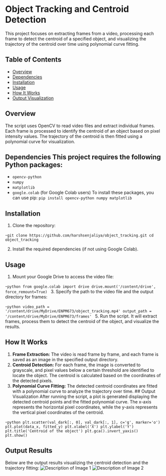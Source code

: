 # Object Tracking and Centroid Detection 
This project focuses on extracting frames from a video, processing each frame to detect the centroid of a specified object, and visualizing the trajectory of the centroid over time using polynomial curve fitting. 
## Table of Contents 
- [Overview](#overview)
- [Dependencies](#dependencies)
- [Installation](#installation)
- [Usage](#usage) 
- [How It Works](#how-it-works)
- [Output Visualization](#output-visualization)

## Overview
The script uses OpenCV to read video files and extract individual frames. Each frame is processed to identify the centroid of an object based on pixel intensity values. 
The trajectory of the centroid is then fitted using a polynomial curve for visualization.

## Dependencies This project requires the following Python packages:
- `opencv-python`
- `numpy`
- `matplotlib`
- `google.colab` (for Google Colab users) To install these packages, you can use pip:
``` pip install opencv-python numpy matplotlib ```

## Installation 

1. Clone the repository:

 -``` git clone https://github.com/harshsenjaliya/object_tracking.git cd object_tracking ```

2. Install the required dependencies (if not using Google Colab).

 ## Usage
1. Mount your Google Drive to access the video file:
 
 -```python from google.colab import drive drive.mount('/content/drive', force_remount=True) ```
3. Specify the path to the video file and the output directory for frames:
 
 -```python video_path = '/content/drive/MyDrive/ENPM673/object_tracking.mp4' output_path = '/content/drive/MyDrive/ENPM673/frames' ```
5. Run the script. It will extract frames, process them to detect the centroid of the object, and visualize the results.

## How It Works 
1. **Frame Extraction:** The video is read frame by frame, and each frame is saved as an image in the specified output directory.
2. **Centroid Detection:** For each frame, the image is converted to grayscale, and pixel values below a certain threshold are identified to locate the object. The centroid is calculated based on the coordinates of the detected pixels.
3. **Polynomial Curve Fitting:** The detected centroid coordinates are fitted with a polynomial curve to analyze the trajectory over time. ## Output Visualization After running the script, a plot is generated displaying the detected centroid points and the fitted polynomial curve. The x-axis represents the horizontal pixel coordinates, while the y-axis represents the vertical pixel coordinates of the centroid.

-```python plt.scatter(val_dark[:, 0], val_dark[:, 1], c='g', marker='o') plt.plot(data_x, fitted_y) plt.xlabel('X') plt.ylabel('Y') plt.title('Centroid of the object') plt.gca().invert_yaxis() plt.show() ```

## Output Results
Below are the output results visualizing the centroid detection and the trajectory fitting:
![Description of Image 1](path/to/Centroid_pf_Obj...png)
![Description of Image 2](path/to/Curve_Traj._Plot.png)
